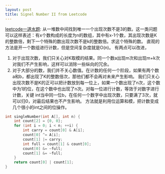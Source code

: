 ```yaml
---
layout: post
title: Signel Number II from Leetcode
---
```


[leetcode一道水题](http://oj.leetcode.com/problems/single-number-ii/): 从一堆数中间找到唯一一个出现次数不是3的数。这一类问题可以这样表述：有x个数构成的长度为n的数组，其中有x-1个数，其出现次数是K的整数倍，剩下一个特殊的数出现次数不是k的整数倍。求这个特殊的数。
直观的方法是开一个数组进行计数，但是空间复杂度就是O(n)。
有两点可以改进，
1. 对于出现次数，我们只关心对K取模的结果。同一个数a出现m次和出现m+k次对我们不产生影响，这样可以消除一些纵向的冗余。
2. 对于大部分的数，我们并不关心数值。在计数的任何一个阶段，如果有两个数a和b，都出现了K的整数倍次，那他们都不会再对未来产生影响。
我们只关心出现次数不是K的正可以把计数放到每一位上，如果一个数出现了n次，这个数中为1的位，在这个数中也出现了n次。对每一位进行计数，等效于对数字进行计数，关键
int当中同一位b，在任何一个数字中出现次数，只要满了3次，就可以归0，对最后结果也不产生影响。
方法就是利用位运算和模，把计数变成几个很小的int之间的位操作。

~~~ cpp
int singleNumber(int A[], int n) {
	int count[2] = {0, 0};
	for (int i = 0; i < n; ++i) {
		int carry = count[0] & A[i];
		count[0] ^= A[i];
		count[1] |= carry;
		int full = count[1] & count[0];
		count[0] &= ~full;
		count[1] &= ~full;
	}
	return count[0] | count[1];
}
~~~
